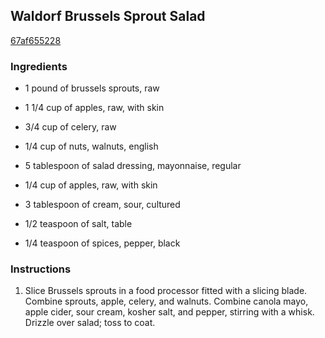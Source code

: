 ## Waldorf Brussels Sprout Salad

[67af655228](http://www.myrecipes.com/recipe/waldorf-brussels-sprout-salad)

### Ingredients

 - 1 pound of brussels sprouts, raw

 - 1 1/4 cup of apples, raw, with skin

 - 3/4 cup of celery, raw

 - 1/4 cup of nuts, walnuts, english

 - 5 tablespoon of salad dressing, mayonnaise, regular

 - 1/4 cup of apples, raw, with skin

 - 3 tablespoon of cream, sour, cultured

 - 1/2 teaspoon of salt, table

 - 1/4 teaspoon of spices, pepper, black

### Instructions

1. Slice Brussels sprouts in a food processor fitted with a slicing blade. Combine sprouts, apple, celery, and walnuts. Combine canola mayo, apple cider, sour cream, kosher salt, and pepper, stirring with a whisk. Drizzle over salad; toss to coat.